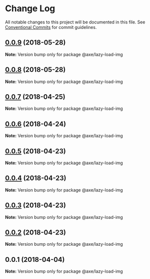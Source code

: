 # Change Log

All notable changes to this project will be documented in this file.
See [Conventional Commits](https://conventionalcommits.org) for commit guidelines.

<a name="0.0.9"></a>
## [0.0.9](https://github.com/ansenhuang/axe/compare/@axe/lazy-load-img@0.0.8...@axe/lazy-load-img@0.0.9) (2018-05-28)




**Note:** Version bump only for package @axe/lazy-load-img

<a name="0.0.8"></a>
## [0.0.8](https://github.com/ansenhuang/axe/compare/@axe/lazy-load-img@0.0.7...@axe/lazy-load-img@0.0.8) (2018-05-28)




**Note:** Version bump only for package @axe/lazy-load-img

<a name="0.0.7"></a>
## [0.0.7](https://github.com/ansenhuang/axe/compare/@axe/lazy-load-img@0.0.6...@axe/lazy-load-img@0.0.7) (2018-04-25)




**Note:** Version bump only for package @axe/lazy-load-img

<a name="0.0.6"></a>
## [0.0.6](https://github.com/ansenhuang/axe/compare/@axe/lazy-load-img@0.0.5...@axe/lazy-load-img@0.0.6) (2018-04-24)




**Note:** Version bump only for package @axe/lazy-load-img

<a name="0.0.5"></a>
## [0.0.5](https://github.com/ansenhuang/axe/compare/@axe/lazy-load-img@0.0.4...@axe/lazy-load-img@0.0.5) (2018-04-23)




**Note:** Version bump only for package @axe/lazy-load-img

<a name="0.0.4"></a>
## [0.0.4](https://github.com/ansenhuang/axe/compare/@axe/lazy-load-img@0.0.3...@axe/lazy-load-img@0.0.4) (2018-04-23)




**Note:** Version bump only for package @axe/lazy-load-img

<a name="0.0.3"></a>
## [0.0.3](https://github.com/ansenhuang/axe/compare/@axe/lazy-load-img@0.0.1...@axe/lazy-load-img@0.0.3) (2018-04-23)




**Note:** Version bump only for package @axe/lazy-load-img

<a name="0.0.2"></a>
## [0.0.2](https://github.com/ansenhuang/axe/compare/@axe/lazy-load-img@0.0.1...@axe/lazy-load-img@0.0.2) (2018-04-23)




**Note:** Version bump only for package @axe/lazy-load-img

<a name="0.0.1"></a>
## 0.0.1 (2018-04-04)




**Note:** Version bump only for package @axe/lazy-load-img

